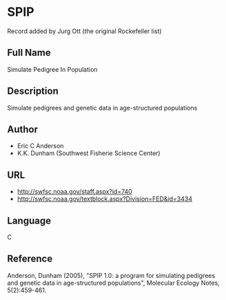 # SPIP
Record added by Jurg Ott (the original Rockefeller list)

## Full Name
Simulate Pedigree In Population

## Description
Simulate pedigrees and genetic data in age-structured populations

## Author
* Eric C Anderson
* K.K. Dunham (Southwest Fisherie Science Center)

## URL
* http://swfsc.noaa.gov/staff.aspx?id=740
* http://swfsc.noaa.gov/textblock.aspx?Division=FED&id=3434

## Language
C

## Reference
Anderson, Dunham (2005), "SPIP 1.0: a program for simulating pedigrees and genetic data in age-structured populations", Molecular Ecology Notes, 5(2):459-461.